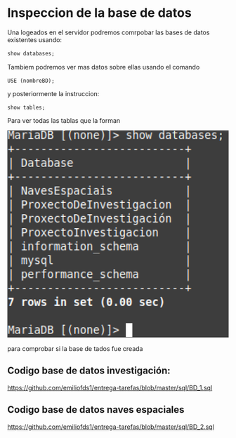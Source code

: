 # Inspeccion de la base de datos

Una logeados en el servidor podremos comrpobar las bases de datos existentes usando: 

````sql
show databases;
````

Tambiem podremos ver mas datos sobre ellas usando el comando 
 ````
 USE (nombreBD);
 ````
 y posteriormente la instruccion:
 
 ````
 show tables;
````
Para ver todas las tablas que la forman


![Uso do comando](imagen/show.PNG)


para comprobar si la base de tados fue creada

## Codigo base de datos investigación:

https://github.com/emiliofds1/entrega-tarefas/blob/master/sql/BD_1.sql

## Codigo base de datos naves espaciales

https://github.com/emiliofds1/entrega-tarefas/blob/master/sql/BD_2.sql
